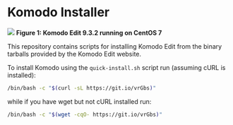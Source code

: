 # Komodo Installer
<p>
  <img src="http://imgur.com/q0bO5rU.png">
  <caption><b>Figure 1: Komodo Edit 9.3.2 running on CentOS 7</b></caption>
</p>
This repository contains scripts for installing Komodo Edit from the binary tarballs provided by the Komodo Edit website.

To install Komodo using the `quick-install.sh` script run (assuming cURL is installed):

```bash
/bin/bash -c "$(curl -sL https://git.io/vrGbs)"
```

while if you have wget but not cURL installed run:

```bash
/bin/bash -c "$(wget -cqO- https://git.io/vrGbs)"
```

